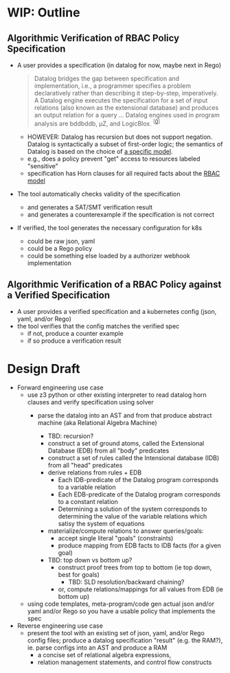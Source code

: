 # WIP: Outline

## Algorithmic Verification of RBAC Policy Specification
* A user provides a specification (in datalog for now, maybe next in Rego) 
  > Datalog bridges the gap between specification and implementation, i.e., a programmer specifies a problem 
  declaratively rather than describing it step-by-step, imperatively. A Datalog engine executes
  the specification for a set of input relations (also known as the extensional database) and produces an output 
  relation for a query ... Datalog engines used in program analysis are bddbddb, µZ, and LogicBlox. <sup>[[0]]</sup>

  * HOWEVER: Datalog has recursion but does not support negation.  Datalog is syntactically a subset of first-order logic;
    the semantics of Datalog is based on the choice of [a specific model](/docs/definite-logic.md).
  * e.g., does a policy prevent "get" access to resources labeled "sensitive"
  * specification has Horn clauses for all required facts about the [RBAC model](/rbac/k8s-rbac-set-model.md)
* The tool automatically checks validity of the specification
  * and generates a SAT/SMT verification result
  * and generates a counterexample if the specification is not correct
* If verified, the tool generates the necessary configuration for k8s
  * could be raw json, yaml
  * could be a Rego policy
  * could be something else loaded by a authorizer webhook implementation

## Algorithmic Verification of a RBAC Policy against a Verified Specification
* A user provides a verified specification and a kubernetes config (json, yaml, and/or Rego)
* the tool verifies that the config matches the verified spec
  * if not, produce a counter example
  * if so produce a verification result
  
 # Design Draft
 
 * Forward engineering use case
   * use z3 python or other existing interpreter to read datalog horn clauses and verify specification using solver
     * parse the datalog into an AST and from that produce abstract machine (aka Relational Algebra Machine)
   
       * TBD: recursion?
       * construct a set of ground atoms, called the Extensional Database (EDB) from all "body" predicates
       * construct a set of rules called the Intensional database (IDB) from all "head" predicates
       * derive relations from rules + EDB
         * Each IDB-predicate of the Datalog program corresponds to a variable relation
         * Each EDB-predicate of the Datalog program corresponds to a constant relation
         * Determining a solution of the system corresponds to determining the value of the variable relations 
           which satisy the system of equations
       * materialize/compute relations to answer queries/goals:
         * accept single literal "goals" (constraints)
         * produce mapping from EDB facts to IDB facts (for a given goal)
       * TBD: top down vs bottom up?
         * construct proof trees from top to bottom (ie top down, best for goals)
           * TBD: SLD resolution/backward chaining?
         * or, compute relations/mappings for all values from EDB (ie bottom up)
   * using code templates, meta-program/code gen actual json and/or yaml and/or Rego so you have a usable policy that implements the spec
 * Reverse engineering use case
   * present the tool with an existing set of json, yaml, and/or Rego config files;
     produce a datalog specification "result" (e.g. the RAM?), ie. parse configs into an AST and produce a RAM
     * a concise set of relational algebra expressions,
     * relation management statements, and control flow constructs
   
[0]: https://souffle-lang.github.io/pdf/cc.pdf
